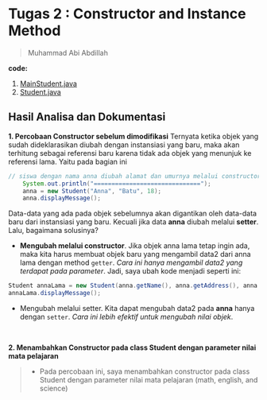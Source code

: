# Tugas 2 : Constructor and Instance Method
> Muhammad Abi Abdillah

**code:**
1. [MainStudent.java](./MainStudent.java)
2. [Student.java](./Student.java)


## Hasil Analisa dan Dokumentasi
**1. Percobaan Constructor sebelum dimodifikasi**
Ternyata ketika objek yang sudah dideklarasikan diubah dengan instansiasi yang baru, maka akan terhitung sebagai referensi baru karena tidak ada objek yang menunjuk ke referensi lama. Yaitu pada bagian ini
```java
// siswa dengan nama anna diubah alamat dan umurnya melalui constructor
    System.out.println("==============================");
    anna = new Student("Anna", "Batu", 18);
    anna.displayMessage();
```
Data-data yang ada pada objek sebelumnya akan digantikan oleh data-data baru dari instansiasi yang baru. Kecuali jika data **anna** diubah melalui **setter**. Lalu, bagaimana solusinya?

- **Mengubah melalui constructor**. Jika objek anna lama tetap ingin ada, maka kita harus membuat objek baru yang mengambil data2 dari anna lama dengan method `getter`. _Cara ini hanya mengambil data2 yang terdapat pada parameter_. Jadi, saya ubah kode menjadi seperti ini:
```java
Student annaLama = new Student(anna.getName(), anna.getAddress(), anna.getAge());
annaLama.displayMessage();
```

- Mengubah melalui setter. Kita dapat mengubah data2 pada **anna** hanya dengan `setter`. _Cara ini lebih efektif untuk mengubah nilai objek_.

</br>

**2. Menambahkan Constructor pada class Student dengan parameter nilai mata pelajaran**
> - Pada percobaan ini, saya menambahkan constructor pada class Student dengan parameter nilai mata pelajaran (math, english, and science)
